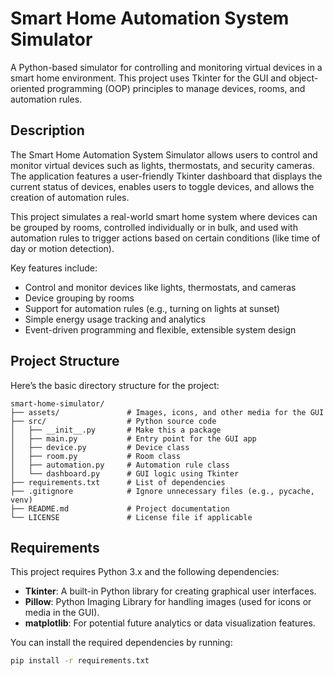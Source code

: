 # Smart Home Automation System Simulator

A Python-based simulator for controlling and monitoring virtual devices in a smart home environment. This project uses Tkinter for the GUI and object-oriented programming (OOP) principles to manage devices, rooms, and automation rules.

## Description

The Smart Home Automation System Simulator allows users to control and monitor virtual devices such as lights, thermostats, and security cameras. The application features a user-friendly Tkinter dashboard that displays the current status of devices, enables users to toggle devices, and allows the creation of automation rules.

This project simulates a real-world smart home system where devices can be grouped by rooms, controlled individually or in bulk, and used with automation rules to trigger actions based on certain conditions (like time of day or motion detection).

Key features include:
- Control and monitor devices like lights, thermostats, and cameras
- Device grouping by rooms
- Support for automation rules (e.g., turning on lights at sunset)
- Simple energy usage tracking and analytics
- Event-driven programming and flexible, extensible system design

## Project Structure

Here’s the basic directory structure for the project:

```
smart-home-simulator/
├── assets/               # Images, icons, and other media for the GUI
├── src/                  # Python source code
│   ├── __init__.py       # Make this a package
│   ├── main.py           # Entry point for the GUI app
│   ├── device.py         # Device class
│   ├── room.py           # Room class
│   ├── automation.py     # Automation rule class
│   └── dashboard.py      # GUI logic using Tkinter
├── requirements.txt      # List of dependencies
├── .gitignore            # Ignore unnecessary files (e.g., pycache, venv)
├── README.md             # Project documentation
└── LICENSE               # License file if applicable
```
## Requirements

This project requires Python 3.x and the following dependencies:

- **Tkinter**: A built-in Python library for creating graphical user interfaces.
- **Pillow**: Python Imaging Library for handling images (used for icons or media in the GUI).
- **matplotlib**: For potential future analytics or data visualization features.

You can install the required dependencies by running:

```bash
pip install -r requirements.txt
